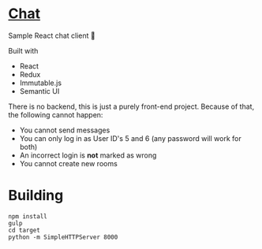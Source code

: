 # [Chat](http://rdel.io/chat)

Sample React chat client :whale:

Built with
- React
- Redux
- Immutable.js
- Semantic UI

There is no backend, this is just a purely front-end project.
Because of that, the following cannot happen:
- You cannot send messages
- You can only log in as User ID's 5 and 6 (any password will work for both)
- An incorrect login is __not__ marked as wrong
- You cannot create new rooms

# Building

```
npm install
gulp
cd target
python -m SimpleHTTPServer 8000
```
